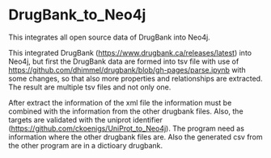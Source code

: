 # DrugBank_to_Neo4j
This integrates all open source data of DrugBank into Neo4j.

This integrated DrugBank (https://www.drugbank.ca/releases/latest) into Neo4j, but first the DrugBank data are formed into tsv file with use of https://github.com/dhimmel/drugbank/blob/gh-pages/parse.ipynb
with some changes, so that also more properties and relationships are extracted. The result are multiple tsv files and not only one.

After extract the information of the xml file the information must be combined with the information from the other drugbank files. Also, the targets are validated with the uniprot identifier (https://github.com/ckoenigs/UniProt_to_Neo4j). The program need as information where the other drugbank files are. Also the generated csv from the other program are in a dictioary drugbank.

